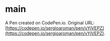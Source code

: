 # main

A Pen created on CodePen.io. Original URL: [https://codepen.io/sergioaroman/pen/vYjVEPZ](https://codepen.io/sergioaroman/pen/vYjVEPZ).

